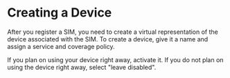 # Creating a Device

After you register a SIM, you need to create a virtual representation of the device associated with the SIM.
To create a device, give it a name and assign a service and coverage policy.

If you plan on using your device right away, activate it. If you do not plan on using the device right away, select "leave disabled".
